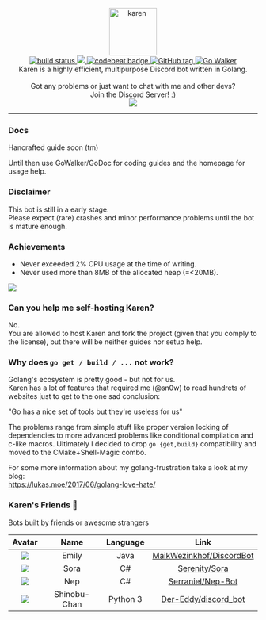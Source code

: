 <p align="center">
  <img alt="karen" width="96" src="http://i.imgur.com/VfgrwQz.jpg">
  <br>
  <a href="<https://travis-ci.org/SubliminalHQ/karen">
    <img alt="build status" src="https://travis-ci.org/SubliminalHQ/karen.svg?branch=master" />
  </a>
  <a href="https://www.codacy.com/app/lukas-breuer/karen?utm_source=github.com&amp;utm_medium=referral&amp;utm_content=sn0w/karen&amp;utm_campaign=Badge_Grade">
    <img src="https://api.codacy.com/project/badge/Grade/ec90cbf66f5c4ecbab15d5dfe73c0ddd"/>
  </a>
  <a href="https://codebeat.co/projects/github-com-sn0w-karen-master">
    <img alt="codebeat badge" src="https://codebeat.co/badges/2d89b948-da1b-40e4-8ecd-f3b7dc394591" />
  </a>
  <a href="#">
    <img src="https://img.shields.io/github/tag/sn0w/karen.svg?style=flat-square" alt="GitHub tag"/>
  </a>
  <a href="https://gowalker.org/github.com/sn0w/Karen">
    <img src="http://gowalker.org/api/v1/badge" alt="Go Walker" />
  </a>
  <br>
  Karen is a highly efficient, multipurpose Discord bot written in Golang.
  <br>
  <br>
  Got any problems or just want to chat with me and other devs?<br>
  Join the Discord Server! :)<br>
  <a href="https://discord.karen.vc">
    <img src="https://discordapp.com/api/guilds/180818466847064065/widget.png">
  </a>
</p>
<hr/>

### Docs
Hancrafted guide soon (tm)

Until then use GoWalker/GoDoc for coding guides and
the homepage for usage help.

### Disclaimer
This bot is still in a early stage.<br>
Please expect (rare) crashes and minor performance problems until the bot is mature enough.

### Achievements

- Never exceeded 2% CPU usage at the time of writing.
- Never used more than 8MB of the allocated heap (=<20MB).

![](https://i.imgur.com/lGf08Yo.png)

### Can you help me self-hosting Karen?
No.<br>
You are allowed to host Karen and fork the project (given that you comply to the license),
but there will be neither guides nor setup help.<br>

### Why does `go get / build / ...` not work?
Golang's ecosystem is pretty good - but not for us.<br>
Karen has a lot of features that required me (@sn0w) to read hundrets of websites just to get to the one sad conclusion:

"Go has a nice set of tools but they're useless for us"

The problems range from simple stuff like proper version locking of dependencies to more advanced problems like conditional compilation and c-like macros.
Ultimately I decided to drop `go {get,build}` compatibility and moved to the CMake+Shell-Magic combo.

For some more information about my golang-frustration take a look at my blog:<br>
https://lukas.moe/2017/06/golang-love-hate/

### Karen's Friends :tada:

Bots built by friends or awesome strangers

|Avatar|Name|Language|Link|
|:-:|:-:|:-:|:-:|
|![](http://i.imgur.com/SrgZI3g.png)|Emily|Java|[MaikWezinkhof/DiscordBot](https://github.com/MaikWezinkhof/DiscordBot)
|![](https://cdn.discordapp.com/avatars/270931284489011202/b7b1f9820c4751ffa3d0e11c97bc2f38.png?size=64)|Sora|C#|[Serenity/Sora](http://git.argus.moe/serenity/SoraBot)
|![](https://cdn.discordapp.com/avatars/260867076774821899/2dda452db1e35f833a187df9dd4f1749.png?size=64)|Nep|C#|[Serraniel/Nep-Bot](https://github.com/Serraniel/Nep-Bot)
|![](http://i.imgur.com/Tb0FZoZ.png)|Shinobu-Chan|Python 3|[Der-Eddy/discord_bot](https://github.com/Der-Eddy/discord_bot)
